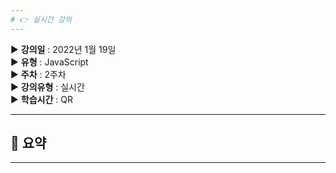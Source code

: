 ```yaml
---
# 👉 실시간 강의
---
```


▶ **강의일** : 2022년 1월 19일  
▶ **유형** : JavaScript  
▶ **주차** : 2주차  
▶ **강의유형** : 실시간  
▶ **학습시간** : QR     

---
## 📖 요약
---